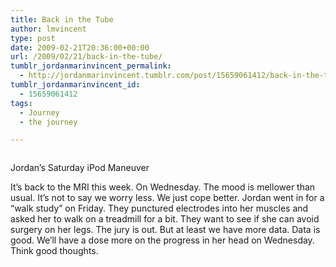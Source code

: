 ```yaml
---
title: Back in the Tube
author: lmvincent
type: post
date: 2009-02-21T20:36:00+00:00
url: /2009/02/21/back-in-the-tube/
tumblr_jordanmarinvincent_permalink:
  - http://jordanmarinvincent.tumblr.com/post/15659061412/back-in-the-tube
tumblr_jordanmarinvincent_id:
  - 15659061412
tags:
  - Journey
  - the journey

---
```

<a href="http://www.flickr.com/photos/larryvincent/3298632289/" title="photo sharing" target="_blank" rel="noopener"><img src="http://farm4.static.flickr.com/3343/3298632289_68c8b336c4_m.jpg" alt="" /></a>

Jordan&rsquo;s Saturday iPod Maneuver

It&rsquo;s back to the MRI this week. On Wednesday. The mood is mellower than usual. It&rsquo;s not to say we worry less. We just cope better. Jordan went in for a &ldquo;walk study&rdquo; on Friday. They punctured electrodes into her muscles and asked her to walk on a treadmill for a bit. They want to see if she can avoid surgery on her legs. The jury is out. But at least we have more data. Data is good. We&rsquo;ll have a dose more on the progress in her head on Wednesday. Think good thoughts.

<div class="blogger-post-footer">
  <img loading="lazy" width="1" height="1" src="https://blogger.googleusercontent.com/tracker/9039099668816362935-7083066619251125837?l=jordansjourney2.blogspot.com" alt="" />
</div>